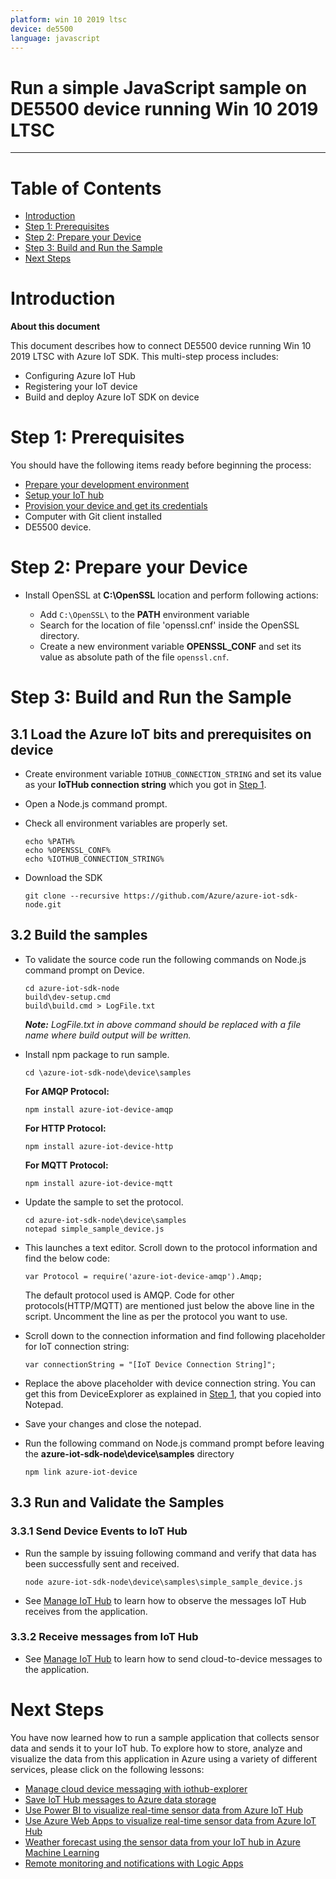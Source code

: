 ```yaml
---
platform: win 10 2019 ltsc
device: de5500
language: javascript
---
```


Run a simple JavaScript sample on DE5500 device running Win 10 2019 LTSC
===
---

# Table of Contents

-   [Introduction](#Introduction)
-   [Step 1: Prerequisites](#Prerequisites)
-   [Step 2: Prepare your Device](#PrepareDevice)
-   [Step 3: Build and Run the Sample](#Build)
-   [Next Steps](#NextSteps)

<a name="Introduction"></a>
# Introduction

**About this document**

This document describes how to connect DE5500 device running Win 10 2019 LTSC with Azure IoT SDK. This multi-step process includes:
-   Configuring Azure IoT Hub
-   Registering your IoT device
-   Build and deploy Azure IoT SDK on device

<a name="Prerequisites"></a>
# Step 1: Prerequisites

You should have the following items ready before beginning the process:

-   [Prepare your development environment][setup-devbox-linux]
-   [Setup your IoT hub][lnk-setup-iot-hub]
-   [Provision your device and get its credentials][lnk-manage-iot-hub]
-   Computer with Git client installed
-   DE5500 device.

<a name="PrepareDevice"></a>
# Step 2: Prepare your Device

-   Install OpenSSL at **C:\OpenSSL** location and perform following actions:

    -   Add `C:\OpenSSL\` to the **PATH** environment variable
	-   Search for the location of file 'openssl.cnf' inside the OpenSSL directory.
	-   Create a new environment variable **OPENSSL\_CONF** and set its value as absolute path of the file `openssl.cnf`.

<a name="Build"></a>
# Step 3: Build and Run the Sample

<a name="Load"></a>
## 3.1 Load the Azure IoT bits and prerequisites on device

-   Create environment variable `IOTHUB_CONNECTION_STRING` and set its value as your **IoTHub connection string** which you got in [Step 1](#Prerequisites).

-   Open a Node.js command prompt.
		
-   Check all environment variables are properly set.

        echo %PATH%
        echo %OPENSSL_CONF%
        echo %IOTHUB_CONNECTION_STRING%
	
-   Download the SDK 

        git clone --recursive https://github.com/Azure/azure-iot-sdk-node.git


<a name="BuildSamples"></a>
## 3.2 Build the samples

-   To validate the source code run the following commands on Node.js command prompt on Device.

        cd azure-iot-sdk-node
        build\dev-setup.cmd
        build\build.cmd > LogFile.txt

    ***Note:*** *LogFile.txt in above command should be replaced with a file name where build output will be written.*

-   Install npm package to run sample.

		cd \azure-iot-sdk-node\device\samples

    **For AMQP Protocol:**
	
        npm install azure-iot-device-amqp
	
    **For HTTP Protocol:**
	
        npm install azure-iot-device-http
	
    **For MQTT Protocol:**

        npm install azure-iot-device-mqtt	

-   Update the sample to set the protocol.

        cd azure-iot-sdk-node\device\samples
        notepad simple_sample_device.js

-   This launches a text editor. Scroll down to the protocol information and find the below code:

        var Protocol = require('azure-iot-device-amqp').Amqp;
	
    The default protocol used is AMQP. Code for other protocols(HTTP/MQTT) are mentioned just below the above line in the script. 
    Uncomment the line as per the protocol you want to use.

-   Scroll down to the connection information and find following placeholder for IoT connection string:

        var connectionString = "[IoT Device Connection String]";

-   Replace the above placeholder with device connection string. You can get this from DeviceExplorer as explained in [Step 1](#Prerequisites), that you copied into Notepad.

-   Save your changes and close the notepad.

-   Run the following command on Node.js command prompt before leaving the **azure-iot-sdk-node\device\samples** directory

        npm link azure-iot-device

<a name="Run"></a>

## 3.3 Run and Validate the Samples

### 3.3.1 Send Device Events to IoT Hub

-   Run the sample by issuing following command and verify that data has been successfully sent and received.

        node azure-iot-sdk-node\device\samples\simple_sample_device.js

-   See [Manage IoT Hub][lnk-manage-iot-hub] to learn how to observe the messages IoT Hub receives from the application.

### 3.3.2 Receive messages from IoT Hub

-   See [Manage IoT Hub][lnk-manage-iot-hub] to learn how to send cloud-to-device messages to the application.

<a name="NextSteps"></a>
# Next Steps

You have now learned how to run a sample application that collects sensor data and sends it to your IoT hub. To explore how to store, analyze and visualize the data from this application in Azure using a variety of different services, please click on the following lessons:

-   [Manage cloud device messaging with iothub-explorer]
-   [Save IoT Hub messages to Azure data storage]
-   [Use Power BI to visualize real-time sensor data from Azure IoT Hub]
-   [Use Azure Web Apps to visualize real-time sensor data from Azure IoT Hub]
-   [Weather forecast using the sensor data from your IoT hub in Azure Machine Learning]
-   [Remote monitoring and notifications with Logic Apps]   

[Manage cloud device messaging with iothub-explorer]: https://docs.microsoft.com/en-us/azure/iot-hub/iot-hub-explorer-cloud-device-messaging
[Save IoT Hub messages to Azure data storage]: https://docs.microsoft.com/en-us/azure/iot-hub/iot-hub-store-data-in-azure-table-storage
[Use Power BI to visualize real-time sensor data from Azure IoT Hub]: https://docs.microsoft.com/en-us/azure/iot-hub/iot-hub-live-data-visualization-in-power-bi
[Use Azure Web Apps to visualize real-time sensor data from Azure IoT Hub]: https://docs.microsoft.com/en-us/azure/iot-hub/iot-hub-live-data-visualization-in-web-apps
[Weather forecast using the sensor data from your IoT hub in Azure Machine Learning]: https://docs.microsoft.com/en-us/azure/iot-hub/iot-hub-weather-forecast-machine-learning
[Remote monitoring and notifications with Logic Apps]: https://docs.microsoft.com/en-us/azure/iot-hub/iot-hub-monitoring-notifications-with-azure-logic-apps
[setup-devbox-linux]: https://github.com/Azure/azure-iot-device-ecosystem/blob/master/get_started/node-devbox-setup.md
[lnk-setup-iot-hub]: ../setup_iothub.md
[lnk-manage-iot-hub]: ../manage_iot_hub.md

